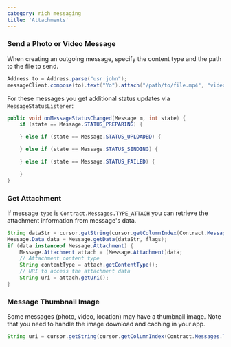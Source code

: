```yaml
---
category: rich messaging
title: 'Attachments'
---
```


### Send a Photo or Video Message

When creating an outgoing message, specify the content type and the path to the file to send.

```java
Address to = Address.parse("usr:john");
messageClient.compose(to).text("Yo").attach("/path/to/file.mp4", "video/mp4").send(statusListener);
```

For these messages you get additional status updates via `MessageStatusListener`:

```java
public void onMessageStatusChanged(Message m, int state) {
	if (state == Message.STATUS_PREPARING) {

	} else if (state == Message.STATUS_UPLOADED) {

	} else if (state == Message.STATUS_SENDING) {

	} else if (state == Message.STATUS_FAILED) {

	}
}
```

### Get Attachment

If message `type` is `Contract.Messages.TYPE_ATTACH` you can retrieve the attachment information from message's data.

```java
String dataStr = cursor.getString(cursor.getColumnIndex(Contract.Messages.DATA));
Message.Data data = Message.getData(dataStr, flags);
if (data instanceof Message.Attachment) {
    Message.Attachment attach = (Message.Attachment)data;
    // Attachment content type
    String contentType = attach.getContentType();
    // URI to access the attachment data
    String uri = attach.getUri();
}
```

### Message Thumbnail Image

Some messages (photo, video, location) may have a thumbnail image. Note that you need to handle the image download and caching in your app.

```java
String uri = cursor.getString(cursor.getColumnIndex(Contract.Messages.THUMB_URI));
```

